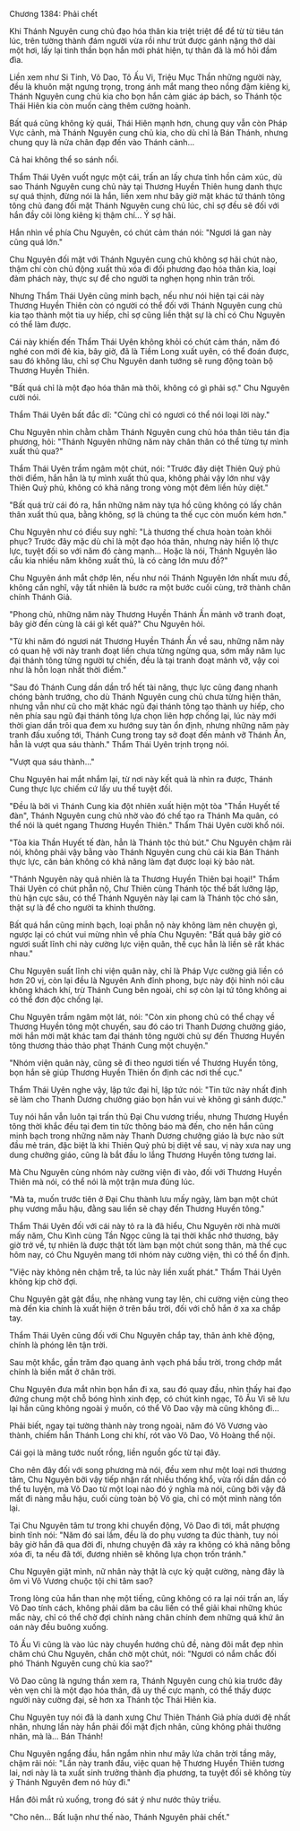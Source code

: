 




Chương 1384: Phải chết


Khi Thánh Nguyên cung chủ đạo hóa thân kia triệt triệt để để từ từ tiêu tán lúc, trên tường thành đám người vừa rồi như trút được gánh nặng thở dài một hơi, lấy lại tinh thần bọn hắn mới phát hiện, tự thân đã là mồ hôi đầm đìa.

Liền xem như Si Tinh, Võ Dao, Tô Ấu Vi, Triệu Mục Thần những người này, đều là khuôn mặt ngưng trọng, trong ánh mắt mang theo nồng đậm kiêng kị, Thánh Nguyên cung chủ kia cho bọn hắn cảm giác áp bách, so Thánh tộc Thái Hiên kia còn muốn càng thêm cường hoành.

Bất quá cũng không kỳ quái, Thái Hiên mạnh hơn, chung quy vẫn còn Pháp Vực cảnh, mà Thánh Nguyên cung chủ kia, cho dù chỉ là Bán Thánh, nhưng chung quy là nửa chân đạp đến vào Thánh cảnh...

Cả hai không thể so sánh nổi.

Thẩm Thái Uyên vuốt ngực một cái, trấn an lấy chưa tỉnh hồn cảm xúc, dù sao Thánh Nguyên cung chủ này tại Thương Huyền Thiên hung danh thực sự quá thịnh, đừng nói là hắn, liền xem như bây giờ mặt khác tứ thánh tông tông chủ đang đối mặt Thánh Nguyên cung chủ lúc, chỉ sợ đều sẽ đối với hắn đầy cõi lòng kiêng kị thậm chí... Ý sợ hãi.

Hắn nhìn về phía Chu Nguyên, có chút cảm thán nói: "Ngươi lá gan này cũng quá lớn."

Chu Nguyên đối mặt với Thánh Nguyên cung chủ không sợ hãi chút nào, thậm chí còn chủ động xuất thủ xóa đi đối phương đạo hóa thân kia, loại đảm phách này, thực sự để cho người ta nghẹn họng nhìn trân trối.

Nhưng Thẩm Thái Uyên cũng minh bạch, nếu như nói hiện tại cái này Thương Huyền Thiên còn có người có thể đối với Thánh Nguyên cung chủ kia tạo thành một tia uy hiếp, chỉ sợ cũng liền thật sự là chỉ có Chu Nguyên có thể làm được.

Cái này khiến đến Thẩm Thái Uyên không khỏi có chút cảm thán, năm đó nghé con mới đẻ kia, bây giờ, đã là Tiềm Long xuất uyên, có thể đoán được, sau đó không lâu, chỉ sợ Chu Nguyên danh tướng sẽ rung động toàn bộ Thương Huyền Thiên.

"Bất quá chỉ là một đạo hóa thân mà thôi, không có gì phải sợ." Chu Nguyên cười nói.

Thẩm Thái Uyên bất đắc dĩ: "Cũng chỉ có ngươi có thể nói loại lời này."

Chu Nguyên nhìn chằm chằm Thánh Nguyên cung chủ hóa thân tiêu tán địa phương, hỏi: "Thánh Nguyên những năm này chân thân có thể từng tự mình xuất thủ qua?"

Thẩm Thái Uyên trầm ngâm một chút, nói: "Trước đây diệt Thiên Quỷ phủ thời điểm, hắn hẳn là tự mình xuất thủ qua, không phải vậy lớn như vậy Thiên Quỷ phủ, không có khả năng trong vòng một đêm liền hủy diệt."

"Bất quá trừ cái đó ra, hắn những năm này tựa hồ cũng không có lấy chân thân xuất thủ qua, bằng không, sợ là chúng ta thế cục còn muốn kém hơn."

Chu Nguyên như có điều suy nghĩ: "Là thương thế chưa hoàn toàn khôi phục? Trước đây mặc dù chỉ là một đạo hóa thân, nhưng này hiển lộ thực lực, tuyệt đối so với năm đó càng mạnh... Hoặc là nói, Thánh Nguyên lão cẩu kia nhiều năm không xuất thủ, là có càng lớn mưu đồ?"

Chu Nguyên ánh mắt chớp lên, nếu như nói Thánh Nguyên lớn nhất mưu đồ, không cần nghĩ, vậy tất nhiên là bước ra một bước cuối cùng, trở thành chân chính Thánh Giả.

"Phong chủ, những năm này Thương Huyền Thánh Ấn mảnh vỡ tranh đoạt, bây giờ đến cùng là cái gì kết quả?" Chu Nguyên hỏi.

"Từ khi năm đó ngươi nát Thương Huyền Thánh Ấn về sau, những năm này có quan hệ với này tranh đoạt liền chưa từng ngừng qua, sớm mấy năm lục đại thánh tông từng người tự chiến, đều là tại tranh đoạt mảnh vỡ, vậy coi như là hỗn loạn nhất thời điểm."

"Sau đó Thánh Cung dần dần trổ hết tài năng, thực lực cũng đang nhanh chóng bành trướng, cho dù Thánh Nguyên cung chủ chưa từng hiện thân, nhưng vẫn như cũ cho mặt khác ngũ đại thánh tông tạo thành uy hiếp, cho nên phía sau ngũ đại thánh tông lựa chọn liên hợp chống lại, lúc này mới thời gian dần trôi qua đem xu hướng suy tàn ổn định, nhưng những năm này tranh đấu xuống tới, Thánh Cung trong tay sở đoạt đến mảnh vỡ Thánh Ấn, hẳn là vượt qua sáu thành." Thẩm Thái Uyên trịnh trọng nói.

"Vượt qua sáu thành..."

Chu Nguyên hai mắt nhắm lại, từ nơi này kết quả là nhìn ra được, Thánh Cung thực lực chiếm cứ lấy ưu thế tuyệt đối.

"Đều là bởi vì Thánh Cung kia đột nhiên xuất hiện một tòa "Thần Huyết tế đàn", Thánh Nguyên cung chủ nhờ vào đó chế tạo ra Thánh Ma quân, có thể nói là quét ngang Thương Huyền Thiên." Thẩm Thái Uyên cười khổ nói.

"Tòa kia Thần Huyết tế đàn, hẳn là Thánh tộc thủ bút." Chu Nguyên chậm rãi nói, không phải vậy bằng vào Thánh Nguyên cung chủ cái kia Bán Thánh thực lực, căn bản không có khả năng làm đạt được loại kỳ bảo nàt.

"Thánh Nguyên này quả nhiên là ta Thương Huyền Thiên bại hoại!" Thẩm Thái Uyên có chút phẫn nộ, Chư Thiên cùng Thánh tộc thế bất lưỡng lập, thù hận cực sâu, có thể Thánh Nguyên này lại cam là Thánh tộc chó săn, thật sự là để cho người ta khinh thường.

Bất quá hắn cũng minh bạch, loại phẫn nộ này không làm nên chuyện gì, ngược lại có chút vui mừng nhìn về phía Chu Nguyên: "Bất quá bây giờ có ngươi suất lĩnh chi này cường lực viện quân, thế cục hẳn là liền sẽ rất khác nhau."

Chu Nguyên suất lĩnh chi viện quân này, chỉ là Pháp Vực cường giả liền có hơn 20 vị, còn lại đều là Nguyên Anh đỉnh phong, bực này đội hình nói câu không khách khí, trừ Thánh Cung bên ngoài, chỉ sợ còn lại tứ tông không ai có thể đơn độc chống lại.

Chu Nguyên trầm ngâm một lát, nói: "Còn xin phong chủ có thể chạy về Thương Huyền tông một chuyến, sau đó cáo tri Thanh Dương chưởng giáo, mời hắn mời mặt khác tam đại thánh tông người chủ sự đến Thương Huyền tông thương thảo thảo phạt Thánh Cung một chuyện."

"Nhóm viện quân này, cũng sẽ đi theo ngươi tiến về Thương Huyền tông, bọn hắn sẽ giúp Thương Huyền Thiên ổn định các nơi thế cục."

Thẩm Thái Uyên nghe vậy, lập tức đại hỉ, lập tức nói: "Tin tức này nhất định sẽ làm cho Thanh Dương chưởng giáo bọn hắn vui vẻ không gì sánh được."

Tuy nói hắn vẫn luôn tại trấn thủ Đại Chu vương triều, nhưng Thương Huyền tông thời khắc đều tại đem tin tức thông báo mà đến, cho nên hắn cũng minh bạch trong những năm này Thanh Dương chưởng giáo là bực nào sứt đầu mẻ trán, đặc biệt là khi Thiên Quỷ phủ bị diệt về sau, vị này xưa nay ung dung chưởng giáo, cũng là bắt đầu lo lắng Thương Huyền tông tương lai.

Mà Chu Nguyên cùng nhóm này cường viện đi vào, đối với Thương Huyền Thiên mà nói, có thể nói là một trận mưa đúng lúc.

"Mà ta, muốn trước tiên ở Đại Chu thành lưu mấy ngày, làm bạn một chút phụ vương mẫu hậu, đằng sau liền sẽ chạy đến Thương Huyền tông."

Thẩm Thái Uyên đối với cái này tỏ ra là đã hiểu, Chu Nguyên rời nhà mười mấy năm, Chu Kình cùng Tần Ngọc cũng là tại thời khắc nhớ thương, bây giờ trở về, tự nhiên là được thật tốt làm bạn một chút song thân, mà thế cục hôm nay, có Chu Nguyên mang tới nhóm này cường viện, thì có thể ổn định.

"Việc này không nên chậm trễ, ta lúc này liền xuất phát." Thẩm Thái Uyên không kịp chờ đợi.

Chu Nguyên gật gật đầu, nhẹ nhàng vung tay lên, chi cường viện cùng theo mà đến kia chính là xuất hiện ở trên bầu trời, đối với chỗ hắn ở xa xa chắp tay.

Thẩm Thái Uyên cũng đối với Chu Nguyên chắp tay, thân ảnh khẽ động, chính là phóng lên tận trời.

Sau một khắc, gần trăm đạo quang ảnh vạch phá bầu trời, trong chớp mắt chính là biến mất ở chân trời.

Chu Nguyên đưa mắt nhìn bọn hắn đi xa, sau đó quay đầu, nhìn thấy hai đạo đứng chung một chỗ bóng hình xinh đẹp, có chút kinh ngạc, Tô Ấu Vi sẽ lưu lại hắn cũng không ngoài ý muốn, có thể Võ Dao vậy mà cũng không đi...

Phải biết, ngay tại tường thành này trong ngoài, năm đó Võ Vương vào thành, chiếm hắn Thánh Long chi khí, rót vào Võ Dao, Võ Hoàng thể nội.

Cái gọi là mãng tước nuốt rồng, liền nguồn gốc từ tại đây.

Cho nên đây đối với song phương mà nói, đều xem như một loại nơi thương tâm, Chu Nguyên bởi vậy tiếp nhận rất nhiều thống khổ, vừa rồi dần dần có thể tu luyện, mà Võ Dao từ một loại nào đó ý nghĩa mà nói, cũng bởi vậy đã mất đi nàng mẫu hậu, cuối cùng toàn bộ Võ gia, chỉ có một mình nàng tồn lại.

Tại Chu Nguyên tâm tư trong khi chuyển động, Võ Dao đi tới, mắt phượng bình tĩnh nói: "Năm đó sai lầm, đều là do phụ vương ta đúc thành, tuy nói bây giờ hắn đã qua đời đi, nhưng chuyện đã xảy ra không có khả năng bỗng xóa đi, ta nếu đã tới, đương nhiên sẽ không lựa chọn trốn tránh."

Chu Nguyên giật mình, nữ nhân này thật là cực kỳ quật cường, nàng đây là ôm vì Võ Vương chuộc tội chi tâm sao?

Trong lòng của hắn than nhẹ một tiếng, cũng không có ra lại nói trấn an, lấy Võ Dao tính cách, không phải dăm ba câu liền có thể giải khai những khúc mắc này, chỉ có thể chờ đợi chính nàng chân chính đem những quá khứ ân oán này đều buông xuống.

Tô Ấu Vi cũng là vào lúc này chuyển hướng chủ đề, nàng đôi mắt đẹp nhìn chăm chú Chu Nguyên, chần chờ một chút, nói: "Ngươi có nắm chắc đối phó Thánh Nguyên cung chủ kia sao?"

Võ Dao cũng là ngưng thần xem ra, Thánh Nguyên cung chủ kia trước đây vẻn vẹn chỉ là một đạo hóa thân, đã uy thế cực mạnh, có thể thấy được người này cường đại, sẽ hơn xa Thánh tộc Thái Hiên kia.

Chu Nguyên tuy nói đã là danh xưng Chư Thiên Thánh Giả phía dưới đệ nhất nhân, nhưng lần này hắn phải đối mặt địch nhân, cũng không phải thường nhân, mà là... Bán Thánh!

Chu Nguyên ngẩng đầu, hắn ngắm nhìn như mây lửa chân trời tầng mây, chậm rãi nói: "Lần này tranh đấu, việc quan hệ Thương Huyền Thiên tương lai, nơi này là ta xuất sinh trưởng thành địa phương, ta tuyệt đối sẽ không tùy ý Thánh Nguyên đem nó hủy đi."

Hắn đôi mắt rủ xuống, trong đó sát ý như nước thủy triều.

"Cho nên... Bất luận như thế nào, Thánh Nguyên phải chết."




